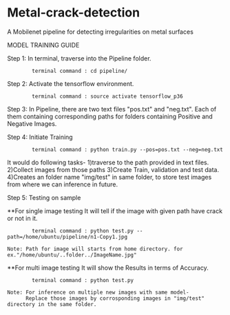 # Metal-crack-detection
A Mobilenet pipeline for detecting irregularities on metal surfaces

MODEL TRAINING GUIDE

Step 1: In terminal, traverse into the Pipeline folder.

            terminal command : cd pipeline/

Step 2: Activate the tensorflow environment.
    
            terminal command : source activate tensorflow_p36

Step 3: In Pipeline, there are two text files "pos.txt" and "neg.txt".
        Each of them containing corresponding paths for folders containing Positive and Negative Images.

Step 4: Initiate Training

            terminal command : python train.py --pos=pos.txt --neg=neg.txt

It would do following tasks-
1)traverse to the path provided in text files.
2)Collect images from those paths
3)Create Train, validation and test data.
4)Creates an folder name "img/test" in same folder, to store test images from where we can inference in future.  

Step 5: Testing on sample

**For single image testing
    It will tell if the image with given path have crack or not in it.

            terminal command : python test.py --path=/home/ubuntu/pipeline/n1-Copy1.jpg
              
    Note: Path for image will starts from home directory. for ex."/home/ubuntu/..folder../ImageName.jpg" 
    
**For multi image testing
    It will show the Results in terms of Accuracy.

            terminal command : python test.py

    Note: For inference on multiple new images with same model-
          Replace those images by corrosponding images in "img/test" directory in the same folder.
